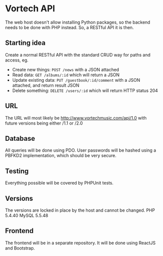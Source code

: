 # Vortech API
The web host doesn't allow installing Python packages, so the backend needs to be done with PHP instead. So, a RESTful API it is then.

## Starting idea
Create a normal RESTful API with the standard CRUD way for paths and access, eg.
- Create new things: ``POST /news`` with a JSON attached
- Read data: ``GET /albums/:id`` which will return a JSON
- Update existing data: ``PUT /guestbook/:id/comment`` with a JSON attached, and return result JSON
- Delete something: ``DELETE /users/:id`` which will return HTTP status 204

## URL
The URL will most likely be http://www.vortechmusic.com/api/1.0 with future versions being either /1.1 or /2.0

## Database
All queries will be done using PDO. User passwords will be hashed using a PBFKD2 implementation, which should be very secure.

## Testing
Everything possible will be covered by PHPUnit tests.

## Versions
The versions are locked in place by the host and cannot be changed.
PHP 5.4.40
MySQL 5.5.48

## Frontend
The frontend will be in a separate repository. It will be done using ReactJS and Bootstrap.
